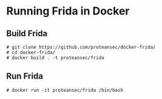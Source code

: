 # Running Frida in Docker

## Build Frida

```
# git clone https://github.com/proteansec/docker-frida/
# cd docker-frida/
# docker build . -t proteansec/frida
```

## Run Frida

```
# docker run -it proteansec/frida /bin/bash
```
